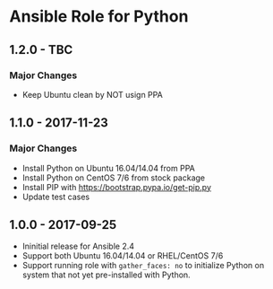 Ansible Role for Python
=======================

1.2.0 - TBC
-----------

### Major Changes

-   Keep Ubuntu clean by NOT usign PPA

1.1.0 - 2017-11-23
------------------

### Major Changes

-   Install Python on Ubuntu 16.04/14.04 from PPA
-   Install Python on CentOS 7/6 from stock package
-   Install PIP with <https://bootstrap.pypa.io/get-pip.py>
-   Update test cases

1.0.0 - 2017-09-25
------------------

-   Ininitial release for Ansible 2.4
-   Support both Ubuntu 16.04/14.04 or RHEL/CentOS 7/6
-   Support running role with `gather_faces: no` to initialize Python on system that not yet pre-installed with Python.


